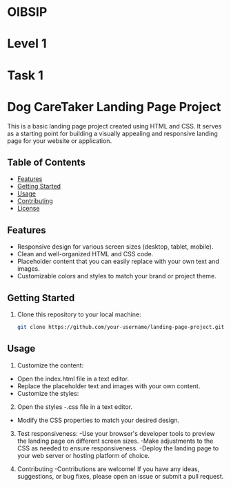 # OIBSIP

# Level 1 
# Task 1
# Dog CareTaker Landing Page Project

This is a basic landing page project created using HTML and CSS. It serves as a starting point for building a visually appealing and responsive landing page for your website or application.

## Table of Contents

- [Features](#features)
- [Getting Started](#getting-started)
- [Usage](#usage)
- [Contributing](#contributing)
- [License](#license)

## Features

- Responsive design for various screen sizes (desktop, tablet, mobile).
- Clean and well-organized HTML and CSS code.
- Placeholder content that you can easily replace with your own text and images.
- Customizable colors and styles to match your brand or project theme.

## Getting Started

1. Clone this repository to your local machine:

   ```bash
   git clone https://github.com/your-username/landing-page-project.git

## Usage

1. Customize the content:

- Open the index.html file in a text editor.
- Replace the placeholder text and images with your own content.
- Customize the styles:

2. Open the styles
-.css file in a text editor.
- Modify the CSS properties to match your desired design.

3. Test responsiveness:
-Use your browser's developer tools to preview the landing page on different screen sizes.
-Make adjustments to the CSS as needed to ensure responsiveness.
-Deploy the landing page to your web server or hosting platform of choice.

4. Contributing
-Contributions are welcome! If you have any ideas, suggestions, or bug fixes, please open an issue or submit a pull request.










